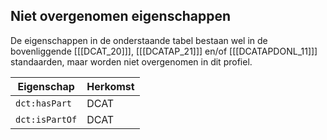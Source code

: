 ## Niet overgenomen eigenschappen

De eigenschappen in de onderstaande tabel bestaan wel in de bovenliggende [[[DCAT_20]]], [[[DCATAP_21]]] en/of 
[[[DCATAPDONL_11]]] standaarden, maar worden niet overgenomen in dit profiel.

| Eigenschap     | Herkomst |
|----------------|----------|
| `dct:hasPart`  | DCAT     |
| `dct:isPartOf` | DCAT     |
